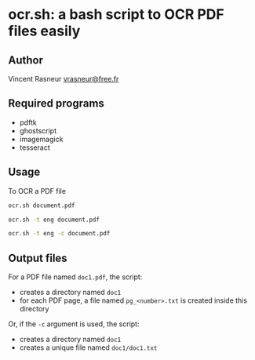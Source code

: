 ocr.sh: a bash script to OCR PDF files easily
=============================================

Author
------

Vincent Rasneur <vrasneur@free.fr>

Required programs
-----------------

* pdftk
* ghostscript
* imagemagick
* tesseract


Usage
-----

To OCR a PDF file

```bash
ocr.sh document.pdf
```

```bash
ocr.sh -t eng document.pdf
```

```bash
ocr.sh -t eng -c document.pdf
```


Output files
------------

For a PDF file named `doc1.pdf`, the script:

* creates a directory named `doc1`
* for each PDF page, a file named `pg_<number>.txt` is created inside this directory

Or, if the `-c` argument is used, the script:

* creates a directory named `doc1`
* creates a unique file named `doc1/doc1.txt`
